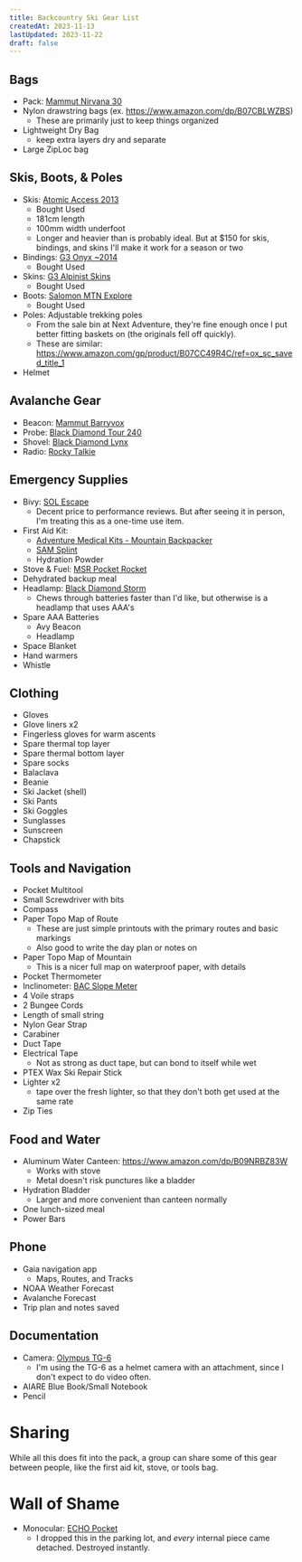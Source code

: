 ```yaml
---
title: Backcountry Ski Gear List
createdAt: 2023-11-13
lastUpdated: 2023-11-22
draft: false
---
```

## Bags
- Pack: [Mammut Nirvana 30](https://www.mammut.com/us/en/products/2560-00071-0001/nirvana-30)
- Nylon drawstring bags (ex. https://www.amazon.com/dp/B07CBLWZBS)
    - These are primarily just to keep things organized
- Lightweight Dry Bag
    - keep extra layers dry and separate
- Large ZipLoc bag

## Skis, Boots, & Poles
- Skis: [Atomic Access 2013](https://www.evo.com/outlet/skis/atomic-access-2013)
    - Bought Used
    - 181cm length
    - 100mm width underfoot
    - Longer and heavier than is probably ideal.  But at $150 for skis, bindings, and skins I'll make it work for a season or two
- Bindings: [G3 Onyx ~2014](https://www.evo.com/outlet/alpine-touring-ski-bindings/g3-onyx-85mm-brakes)
    - Bought Used
- Skins: [G3 Alpinist Skins](https://us.genuineguidegear.com/collections/skins/products/alpinist-universal-climbing-skins/)
    - Bought Used
- Boots: [Salomon MTN Explore](https://blisterreview.com/gear-reviews/2015-2016-salomon-mtn-explore-boot)
    - Bought Used
- Poles: Adjustable trekking poles
    - From the sale bin at Next Adventure, they're fine enough once I put better fitting baskets on (the originals fell off quickly).
    - These are similar: https://www.amazon.com/gp/product/B07CC49R4C/ref=ox_sc_saved_title_1
- Helmet

## Avalanche Gear
- Beacon: [Mammut Barryvox](https://www.mammut.com/us/en/products/2710-00150/barryvox)
- Probe: [Black Diamond Tour 240](https://www.blackdiamondequipment.com/en_US/product/quickdraw-tour-probe-240/)
- Shovel: [Black Diamond Lynx](https://www.blackdiamondequipment.com/en_US/product/lynx-shovel/)
- Radio: [Rocky Talkie](https://rockytalkie.com/products/mountain-radio)

## Emergency Supplies
- Bivy: [SOL Escape](https://www.surviveoutdoorslonger.com/products/escape-bivvy-orange)
    - Decent price to performance reviews.  But after seeing it in person, I'm treating this as a one-time use item.
- First Aid Kit:
    - [Adventure Medical Kits - Mountain Backpacker](https://adventuremedicalkits.com/products/mountain-series-medical-kit-backpacker)
    - [SAM Splint](https://www.sammedical.com/products/sam-splint?variant=32444250292333)
    - Hydration Powder
- Stove & Fuel: [MSR Pocket Rocket](https://www.rei.com/product/114890/msr-pocketrocket-2-stove)
- Dehydrated backup meal
- Headlamp: [Black Diamond Storm](https://www.blackdiamondequipment.com/en_US/product/storm-400-headlamp/)
    - Chews through batteries faster than I'd like, but otherwise is a headlamp that uses AAA's
- Spare AAA Batteries
    - Avy Beacon
    - Headlamp
- Space Blanket
- Hand warmers
- Whistle

## Clothing
- Gloves
- Glove liners x2
- Fingerless gloves for warm ascents
- Spare thermal top layer
- Spare thermal bottom layer
- Spare socks
- Balaclava
- Beanie
- Ski Jacket (shell)
- Ski Pants
- Ski Goggles
- Sunglasses
- Sunscreen
- Chapstick

## Tools and Navigation
- Pocket Multitool
- Small Screwdriver with bits
- Compass
- Paper Topo Map of Route
    - These are just simple printouts with the primary routes and basic markings
    - Also good to write the day plan or notes on
- Paper Topo Map of Mountain
    - This is a nicer full map on waterproof paper, with details
- Pocket Thermometer
- Inclinometer: [BAC Slope Meter](https://backcountryaccess.com/en-us/p/slope-meter-2024)
- 4 Voile straps
- 2 Bungee Cords
- Length of small string
- Nylon Gear Strap
- Carabiner
- Duct Tape
- Electrical Tape
    - Not as strong as duct tape, but can bond to itself while wet
- PTEX Wax Ski Repair Stick
- Lighter x2
    - tape over the fresh lighter, so that they don't both get used at the same rate
- Zip Ties

## Food and Water
- Aluminum Water Canteen: https://www.amazon.com/dp/B09NRBZ83W
    - Works with stove
    - Metal doesn't risk punctures like a bladder
- Hydration Bladder
    - Larger and more convenient than canteen normally
- One lunch-sized meal
- Power Bars

## Phone
- Gaia navigation app
    - Maps, Routes, and Tracks
- NOAA Weather Forecast
- Avalanche Forecast
- Trip plan and notes saved

## Documentation
- Camera: [Olympus TG-6](https://www.amazon.com/Olympus-Tough-TG-6-Waterproof-Camera/dp/B07RC8HPHL)
    - I'm using the TG-6 as a helmet camera with an attachment, since I don't expect to do video often.
- AIARE Blue Book/Small Notebook
- Pencil

# Sharing
While all this does fit into the pack, a group can share some of this gear between people, like the first aid kit, stove, or tools bag.

# Wall of Shame
- Monocular: [ECHO Pocket](https://www.brunton.com/products/echo-pocket-scope)
    - I dropped this in the parking lot, and _every_ internal piece came detached.  Destroyed instantly.
